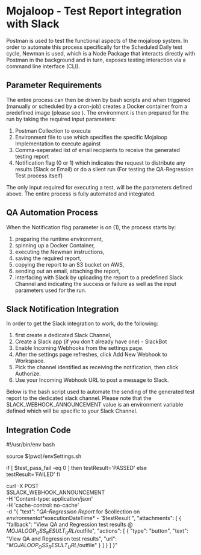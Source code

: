 # Mojaloop - Test Report integration with Slack

Postman is used to test the functional aspects of the mojaloop system. In order to automate this process specifically for the Scheduled Daily test cycle, Newman is used, which is a Node Package that interacts directly with Postman in the background and in turn, exposes testing interaction via a command line interface (CLI).

## Parameter Requirements
The entire process can then be driven by bash scripts and when triggered (manually or scheduled by a cron-job) creates a Docker container from a predefined image (please see <DockerFile>). The environment is then prepared for the run by taking the required input parameters:
 1) Postman Collection to execute
 1) Environment file to use which specifies the specific Mojaloop Implementation to execute against
 1) Comma-seperated list of email recipients to receive the generated testing report
 1) Notification flag (0 or 1) which indicates the request to distribute any results (Slack or Email) or do a silent run (For testing the QA-Regression Test process itself)

The only input required for executing a test, will be the parameters defined above. The entire process is fully automated and integrated.

## QA Automation Process
When the Notification flag parameter is on (1), the process starts by:
 1) preparing the runtime environment, 
 1) spinning up a Docker Container,
 1) executing the Newman instructions,
 1) saving the required report,
 1) copying the report to an S3 bucket on AWS,
 1) sending out an email, attaching the report,
 1) interfacing with Slack by uploading the report to a predefined Slack Channel and indicating the success or failure as well as the input parameters used for the run.
 
## Slack Notification Integration
In order to get the Slack integration to work, do the following:
 1) first create a dedicated Slack Channel,
 1) Create a Slack app (if you don't already have one) - SlackBot
 1) Enable Incoming Webhooks from the settings page.
 1) After the settings page refreshes, click Add New Webhook to Workspace.
 1) Pick the channel identified as receiving the notification, then click Authorize.
 1) Use your Incoming Webhook URL to post a message to Slack.
 
Below is the bash script used to automate the sending of the generated test report to the dedicated slack channel. Please note that the SLACK_WEBHOOK_ANNOUNCEMENT value is an environment variable defined which will be specific to your Slack Channel.

## Integration Code
\#!/usr/bin/env bash

source $(pwd)/envSettings.sh

if [ $test_pass_fail -eq 0 ]
then
    testResult='PASSED'
else
    testResult='FAILED'
fi

curl -X POST \
  $SLACK_WEBHOOK_ANNOUNCEMENT \
  -H 'Content-type: application/json' \
  -H 'cache-control: no-cache' \
  -d "{
  \"text\": \"*QA-Regression Report* for $collection on $environment at *$executionDateTime* - \`$testResult\`\",
  \"attachments\": [
    {
      \"fallback\": \"View QA and Regression test results @ $MOJALOOP_OSS_RESULT_URL/$outfile\",
      \"actions\": [
        {
          \"type\": \"button\",
          \"text\": \"View QA and Regression test results\",
          \"url\": \"$MOJALOOP_OSS_RESULT_URL/$outfile\"
        }
      ]
    }
  ]
}"
